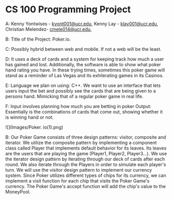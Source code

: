 # CS 100 Programming Project

A:
  Kenny Yontwises - kyont001@ucr.edu, 
  Kenny Lay - klay001@ucr.edu, 
  Christian Melendez- cmele014@ucr.edu, 
  
B: 
  Title of the Project: Poker.io.
  
C:
  Possibly hybrid between web and mobile. If not a web will be the least.
  
D:
  It uses a deck of cards and a system for keeping track how much a user has gained and lost. Additionally, the software is able to show what poker hand rating you have. In these trying times, sometimes this poker game will stand as a reminder of Las Vegas and its exhilerating games in its Casinos.

E:
  Language we plan on using: C++. We want to use an interface that lets users input the bet and possibly see the cards that are being given to a persons hand. Mimicking that of a regular poker game in real life. 

F:
  Input involves planning how much you are betting in poker
  Output: Essentially is the combinations of cards that come out, showing whether it is winning hand or not. 


![](Images/Poker. io(1).png)

B: 
Our Poker Game consists of three design patterns: visitor, composite and iterator. We utilize the composite pattern by implementing a component class called Player that implements default behavior for its leaves. Its leaves are the users that are playing the game (Player1, Player2, Player3...). We use the iterator design pattern by iterating through our deck of cards after each round. We also iterate through the Players in order to simulate each player's turn. We will use the visitor design pattern to implement our currency system. Since Poker utilizes different types of chips for its currency, we can implement a visit function for each chip that visits the Poker Game's currency. The Poker Game's accept function will add the chip's value to the MoneyPool. 
